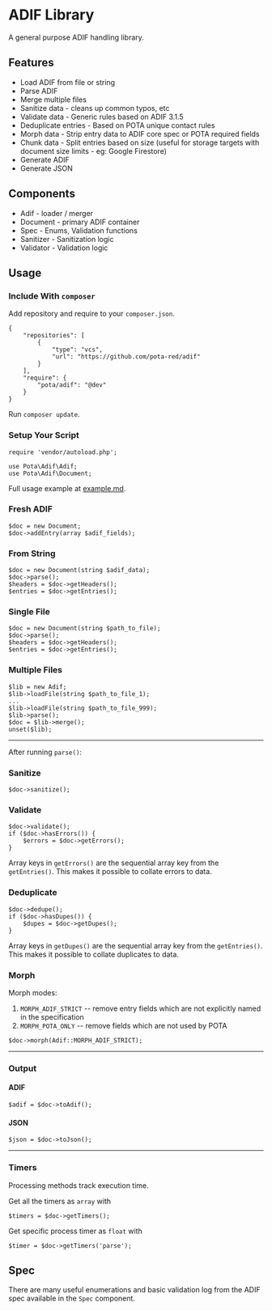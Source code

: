 # ADIF Library

A general purpose ADIF handling library.

## Features

* Load ADIF from file or string
* Parse ADIF
* Merge multiple files
* Sanitize data - cleans up common typos, etc
* Validate data - Generic rules based on ADIF 3.1.5
* Deduplicate entries - Based on POTA unique contact rules
* Morph data - Strip entry data to ADIF core spec or POTA required fields
* Chunk data - Split entries based on size (useful for storage targets with document size limits - eg: Google Firestore)
* Generate ADIF
* Generate JSON

## Components

* Adif - loader / merger
* Document - primary ADIF container
* Spec - Enums, Validation functions
* Sanitizer - Sanitization logic
* Validator - Validation logic

## Usage

### Include With `composer`

Add repository and require to your `composer.json`.
```
{
    "repositories": [
        {
            "type": "vcs",
            "url": "https://github.com/pota-red/adif"
        }
    ],
    "require": {
        "pota/adif": "@dev"
    }
}
```
Run `composer update`.


### Setup Your Script

```
require 'vendor/autoload.php';

use Pota\Adif\Adif;
use Pota\Adif\Document;
```

Full usage example at [example.md](example.md).

### Fresh ADIF
```
$doc = new Document;
$doc->addEntry(array $adif_fields);
```
### From String
```
$doc = new Document(string $adif_data);
$doc->parse();
$headers = $doc->getHeaders();
$entries = $doc->getEntries();
```

### Single File
```
$doc = new Document(string $path_to_file);
$doc->parse();
$headers = $doc->getHeaders();
$entries = $doc->getEntries();
```

### Multiple Files
```
$lib = new Adif;
$lib->loadFile(string $path_to_file_1);
...
$lib->loadFile(string $path_to_file_999);
$lib->parse();
$doc = $lib->merge();
unset($lib);
```

---

After running `parse()`:

### Sanitize

```$doc->sanitize();```

### Validate
```
$doc->validate();
if ($doc->hasErrors()) {
    $errors = $doc->getErrors();
}
```
Array keys in `getErrors()` are the sequential array key from the `getEntries()`. This makes it possible to collate errors to data.


### Deduplicate
```
$doc->dedupe();
if ($doc->hasDupes()) {
    $dupes = $doc->getDupes();
}
```
Array keys in `getDupes()` are the sequential array key from the `getEntries()`. This makes it possible to collate duplicates to data.

### Morph

Morph modes:
1. `MORPH_ADIF_STRICT` -- remove entry fields which are not explicitly named in the specification
2. `MORPH_POTA_ONLY` -- remove fields which are not used by POTA

```
$doc->morph(Adif::MORPH_ADIF_STRICT);
``` 

--- 

### Output

#### ADIF
`$adif = $doc->toAdif();`

#### JSON
`$json = $doc->toJson();`

---

### Timers

Processing methods track execution time.

Get all the timers as `array` with

`$timers = $doc->getTimers();`

Get specific process timer as `float` with

`$timer = $doc->getTimers('parse');`

## Spec

There are many useful enumerations and basic validation log from the ADIF spec available in the `Spec` component.

